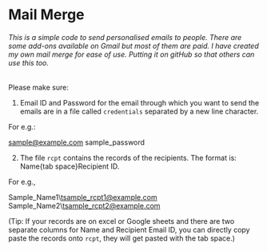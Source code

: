 # Mail Merge

###### This is a simple code to send personalised emails to people. There are some add-ons available on Gmail but most of them are paid. I have created my own mail merge for ease of use. Putting it on gitHub so that others can use this too. 

Please make sure: 
1. Email ID and Password for the email through which you want to send the emails are in a file called `credentials` separated by a new line character. 

For e.g.: 

sample@example.com
sample_password

2. The file `rcpt` contains the records of the recipients. The format is: Name{tab space}Recipient ID.

For e.g.,

Sample_Name1\tsample_rcpt1@example.com
Sample_Name2\tsample_rcpt2@example.com

(Tip: If your records are on excel or Google sheets and there are two separate columns for Name and Recipient Email ID, you can directly copy paste the records onto `rcpt`, they will get pasted with the tab space.)
